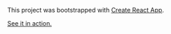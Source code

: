 This project was bootstrapped with [Create React App](https://github.com/facebookincubator/create-react-app).

[See it in action.](https://test-hosting-00.herokuapp.com/test-youtube-client-00/)